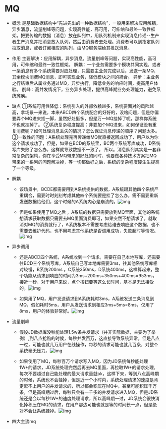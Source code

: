 # MQ

- 概念
  是基础数据结构中“先进先出的一种数据结构”，一般用来解决应用解耦，异步消息，流量削峰等问题，实现高性能，高可用，可伸缩和最终一致性框架。把要传输的数据（消息）放在队列中，用队列机制来实现消息传递--生产者生产消息并把消息放入队列，然后由消费者去处理。消费者可以到指定队列拉取消息，或者订阅相应的队列，由MQ服务端给其推送消息。

- 作用
  主要解决：应用解耦，异步消息，流量削峰等问题，实现高性能，高可用，可伸缩和最终一致性框架。
  解耦：一个业务需要多个模块共同实现，或者一条消息有多个系统需要对应处理，只需要主业务完成以后，发送一条MQ，其余模块消费MQ消息，即可实现业务，降低模块之间的耦合。
  异步：主业务之行结束后从属业务通过MQ，异步执行，降低业务的响应时间，提高用户体验。
  削峰：高并发情况下，业务异步处理，提供高峰期业务处理能力，避免系统瘫痪。
  ​

- 缺点
  ①系统可用性降低：系统引入的外部依赖越多，系统要面对的风险越高，拿场景一来说，本来ABCD四个系统配合的好好的，没啥问题，但是你偏要弄个MQ进来插一脚，虽然好处挺多，但是万一MQ挂掉了呢，那样你系统不也就挂掉了。
  ②系统复杂程度提高：非要加个MQ进来，如何保证没有重复消费呢？如何处理消息丢失的情况？怎么保证消息传递的顺序？问题太多。
  ③一致性的问题：A系统处理完再传递给MQ就直接返回成功了，用户以为你这个请求成功了，但是，如果在BCD的系统里，BC两个系统写库成功，D系统写库失败了怎么办，这样就导致数据不一致了。
  所以。消息队列其实是一套非常复杂的架构，你在享受MQ带来的好处的同时，也要做各种技术方案把MQ带来的一系列的问题解决掉，等一切都做好之后，系统的复杂程度硬生生提高了一个等级。

- 解耦

  - 该场景中，BCDE都需要用到A系统提供的数据，A系统跟其他四个系统严重耦合，需要时时刻刻考虑其他四个系统要是挂了怎么办，需不需要重新发送数据给他们，这个时候的A系统内心是崩溃的。![img](https://api2.mubu.com/v3/document_image/8ce86308-5345-457a-887e-03c58ba14dae-13454343.jpg)

  - 但是如果使用了MQ之后 ，A系统的数据只需要放到MQ里面，其他的系统想请求获取数据只需要去MQ里面消费即可，如果突然不想请求了，就取消对MQ的消费就行了，A系统根本不需要考虑给谁去响应这个数据，也不需要去维护代码，也不用考虑其他系统是否调用成功，失败超时等情况。![img](https://api2.mubu.com/v3/document_image/50860a3c-d99f-43ed-b8be-f52e527a3c7a-13454343.jpg)
     

- 异步调用

  - 还是ABCD四个系统，A系统收到一个请求，需要在自己本地写库，还需要往BCD三个系统写库，A系统自己写本地库需要3ms，往其他系统写库相对较慢，B系统200ms ，C系统350ms，D系统400ms，这样算起来，整个功能从请求到响应的时间为3ms+200ms+350ms+400ms=953ms，接近一秒，对于用户来说，点个按钮要等这么长时间，基本是无法接受的。![img](https://api2.mubu.com/v3/document_image/1eb9aac2-8a28-49a1-9b1f-43cbfff0edc9-13454343.jpg)

  - 如果用了MQ，用户发送请求到A系统耗时3ms，A系统发送三条消息到MQ，假如耗时5ms，用户从发送请求到相应3ms+5ms=8ms，仅用了8ms，用户的体验非常好。![img](https://api2.mubu.com/v3/document_image/8c97c46b-4e56-4311-9fb3-08630c81fc95-13454343.jpg)

- 流量削峰

  - 假设JD数据库没秒能处理1.5w条并发请求（并非实际数据，主要为了举例）,到八点抢购的时候，每秒并发百万，这直接导致系统异常，但是八点一过，可能也就几万用户在线操作，每秒的请求可能也就几百条，对整个系统毫无压力。![img](https://api2.mubu.com/v3/document_image/bfc558c8-3ebe-46a9-ba8a-538017a8e4b5-13454343.jpg)

  - 如果使用了MQ，每秒百万个请求写入MQ，因为JD系统每秒能处理1W+的请求，JD系统处理完然后再去MQ里面，再拉取1W+的请求处理，每次不要超过自己能处理的最大请求量就ok，这样下来，等到八点高峰期的时候，系统也不会挂掉，但是近一个小时内，系统处理请求的速度是肯定赶不上用户的并发请求的，所以都会积压在MQ中，甚至可能积压千万条，但是高峰期过后，每秒只会有一千多的并发请求进入MQ，但是JD系统还是会以每秒1W+的速度处理请求，所以高峰期一过，JD系统会很快消化掉积压在MQ的请求，在用户那边可能也就是等的时间长一点，但是绝对不会让系统挂掉。![img](https://api2.mubu.com/v3/document_image/88947fe4-be58-470e-862e-44a5a82c65c3-13454343.jpg)

- 四大主流mq